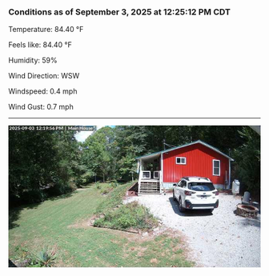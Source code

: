 ### Conditions as of September 3, 2025 at 12:25:12 PM CDT 

Temperature: 84.40 &deg;F

Feels like: 84.40 &deg;F

Humidity: 59%

Wind Direction: WSW

Windspeed: 0.4 mph

Wind Gust: 0.7 mph

---

<img src="./images/latest.jpeg"/>

